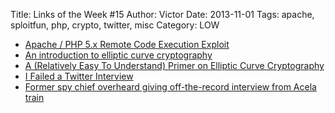Title: Links of the Week #15
Author: Victor
Date: 2013-11-01
Tags: apache, sploitfun, php, crypto, twitter, misc
Category: LOW

*   [Apache / PHP 5.x Remote Code Execution Exploit][1]
*   [An introduction to elliptic curve cryptography][2]
*   [A (Relatively Easy To Understand) Primer on Elliptic Curve Cryptography][3]
*   [I Failed a Twitter Interview][4]
*   [Former spy chief overheard giving off-the-record interview from Acela train][5]

<!--more-->

 [1]: http://getpocket.com/redirect?url=http%3A%2F%2Fwww.exploit-db.com%2Fexploits%2F29290%2F
 [2]: http://www.embedded.com/design/safety-and-security/4396040/An-Introduction-to-Elliptic-Curve-Cryptography
 [3]: http://blog.cloudflare.com/a-relatively-easy-to-understand-primer-on-elliptic-curve-cryptography
 [4]: http://qandwhat.apps.runkite.com/i-failed-a-twitter-interview/
 [5]: http://www.theguardian.com/world/2013/oct/24/former-spy-chief-overheard-acela-twitter
